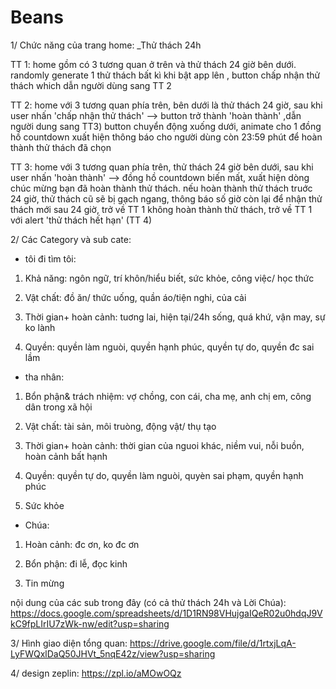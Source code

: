 # Beans

1/ Chức năng của trang home:
_Thử thách 24h

TT 1: home gồm có 3 tương quan ở trên và thử thách 24 giờ bên dưới. randomly generate 1 thử thách bất kì khi bật app lên , button chấp nhận thử thách which dẫn người dùng sang TT 2


TT 2: home với 3 tương quan phía trên, bên dưới là thử thách 24 giờ, sau khi user nhấn 'chấp nhận thử thách' --> button trở thành 'hoàn thành' ,dẫn người dung sang TT3) button chuyển động xuống dưới, animate cho 1 đồng hồ countdown xuất hiện thông báo cho người dùng còn 23:59 phút để hoàn thành thử thách đã chọn


TT 3: home với 3 tương quan phía trên, thử thách 24 giờ bên dưới, sau khi user nhấn 'hoàn thành' --> đồng hồ countdown biến mất, xuất hiện dòng chúc mừng bạn đã hoàn thành thử thách. 
nếu hoàn thành thử thách truớc 24 giờ, thử thách cũ sẽ bị gạch ngang, thông báo số giờ còn lại để nhận thử thách mới
sau 24 giờ, trở về TT 1 
không hoàn thành thử thách, trở về TT 1 với alert 'thử thách hết hạn' (TT 4)

2/ Các Category và sub cate:

- tôi đi tìm tôi:

1. Khả năng: ngôn ngữ, trí khôn/hiểu biết, sức khỏe, công việc/ học thức

2. Vật chất: đồ ăn/ thức uống, quần áo/tiện nghi, của cải

3. Thời gian+ hoàn cảnh: tuơng lai, hiện tại/24h sống, quá khứ, vận may, sự ko lành

4. Quyền: quyền làm nguòi, quyền hạnh phúc, quyền tự do, quyền đc sai lầm



- tha nhân:

1. Bổn phận& trách nhiệm: vợ chồng, con cái, cha mẹ, anh chị em, công dân trong xã hội

2. Vật chất: tài sản, môi truòng, động vật/ thụ tạo

3. Thời gian+ hoàn cảnh: thời gian của nguoi khác, niềm vui, nỗi buồn, hoàn cảnh bất hạnh

4. Quyền: quyền tự do, quyền làm nguòi, quyèn sai phạm, quyền hạnh phúc

5. Sức khỏe



- Chúa: 

1. Hoàn cảnh: đc ơn, ko đc ơn

2. Bổn phận: đi lễ, đọc kinh

3. Tin mừng

nội dung của các sub trong đây (có cả thử thách 24h và Lời Chúa): https://docs.google.com/spreadsheets/d/1D1RN98VHujgaIQeR02u0hdqJ9VkC9fpLIrIU7zWk-nw/edit?usp=sharing

3/ Hình giao diện tổng quan:
https://drive.google.com/file/d/1rtxjLqA-LyFWQxlDaQ50JHVt_5nqE42z/view?usp=sharing

4/ design zeplin: 
https://zpl.io/aMOwOQz
